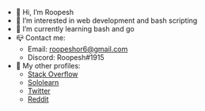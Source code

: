 - 👋 Hi, I’m Roopesh
- 👀 I’m interested in web development and bash scripting
- 🌱 I’m currently learning bash and go
- 📪 Contact me:
  - Email: roopeshor6@gmail.com
  - Discord: Roopesh#1915
- 👤 My other profiles:
  - [Stack Overflow](https://stackoverflow.com/users/13265356/roopesh)
  - [Sololearn](https://www.sololearn.com/Profile/11386139)
  - [Twitter](https://twitter.com/roopeshor)
  - [Reddit](https://www.reddit.com/u/Roopeshor)
